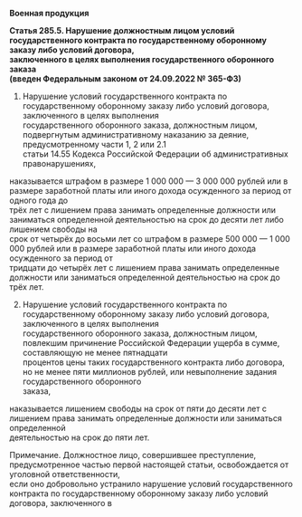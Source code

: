 <strong>Военная продукция</strong><br>

<b>Статья 285.5. Нарушение должностным лицом условий государственного контракта по государственному оборонному заказу либо условий договора,<br>
заключенного в целях выполнения государственного оборонного заказа<br>(введен Федеральным законом от 24.09.2022 № 365-ФЗ)</b><br>

1. Нарушение условий государственного контракта по государственному оборонному заказу либо условий договора, заключенного в целях выполнения<br>
государственного оборонного заказа, должностным лицом, подвергнутым административному наказанию за деяние, предусмотренному части 1, 2 или 2.1<br>
статьи 14.55 Кодекса Российской Федерации об административных правонарушениях,

наказывается штрафом в размере 1 000 000 — 3 000 000 рублей или в размере заработной платы или иного дохода осужденного за период от одного года до<br>
трёх лет с лишением права занимать определенные должности или заниматься определенной деятельностью на срок до десяти лет либо лишением свободы на<br>
срок от четырёх до восьми лет со штрафом в размере 500 000 — 1 000 000 рублей или в размере заработной платы или иного дохода осужденного за период от<br>
тридцати до четырёх лет с лишением права занимать определенные должности или заниматься определенной деятельностью на срок до трёх лет.<br>

2. Нарушение условий государственного контракта по государственному оборонному заказу либо условий договора, заключенного в целях выполнения<br>
государственного оборонного заказа, должностным лицом, повлекшим причинение Российской Федерации ущерба в сумме, составляющую не менее пятнадцати<br>
процентов цены таких государственного контракта либо договора, но не менее пяти миллионов рублей, или невыполнение задания государственного оборонного<br>
заказа,

наказывается лишением свободы на срок от пяти до десяти лет с лишением права занимать определенные должности или заниматься определенной<br>
деятельностью на срок до пяти лет.<br>

Примечание. Должностное лицо, совершившее преступление, предусмотренное частью первой настоящей статьи, освобождается от уголовной ответственности,<br>
если оно добровольно устранило нарушение условий государственного контракта по государственному оборонному заказу либо условий договора, заключенного в<br>